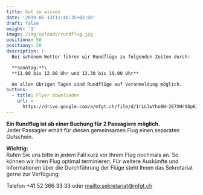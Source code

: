 ```yaml
---
title: Gut zu wissen
date: '2019-05-13T11:46:35+02:00'
draft: false
weight: '1'
image: /img/uploads/rundflug.jpg
positionx: 50
positiony: 50
description: |-
  Bei schönem Wetter führen wir Rundflüge zu folgenden Zeiten durch:

  **Sonntag:**\
  **11.00 bis 12.00 Uhr und 13.30 bis 19.00 Uhr**

  An allen übrigen Tagen sind Rundflüge auf Voranmeldung möglich.
buttons:
  - title: Flyer downloaden
    url: >-
      https://drive.google.com/a/mfgt.ch/file/d/1rLLlwYhoBN-2E7XHrSDpKiGsotK4wFob/view
---
```

**Ein Rundflug ist ab einer Buchung für 2 Passagiere möglich.**\
Jeder Passagier erhält für diesen gemeinsamen Flug einen separaten Gutschein.

**Wichtig:**\
Rufen Sie uns bitte in jedem Fall kurz vor Ihrem Flug nochmals an. So können wir Ihren Flug optimal terminieren. Für weitere Auskünfte und Informationen über die Durchführung der Flüge steht Ihnen das Sekretariat gerne zur Verfügung:

Telefon +41 52 366 33 33 oder <mailto:sekretariat@mfgt.ch>

